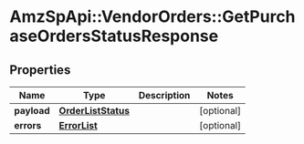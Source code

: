 # AmzSpApi::VendorOrders::GetPurchaseOrdersStatusResponse

## Properties
Name | Type | Description | Notes
------------ | ------------- | ------------- | -------------
**payload** | [**OrderListStatus**](OrderListStatus.md) |  | [optional] 
**errors** | [**ErrorList**](ErrorList.md) |  | [optional] 

